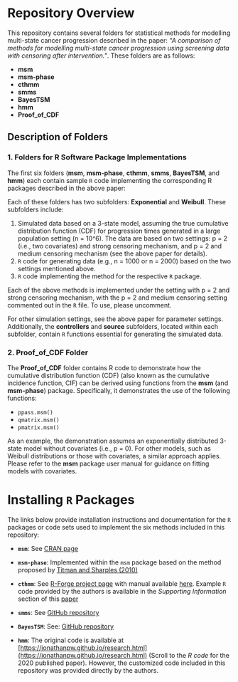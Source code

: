 # Repository Overview

This repository contains several folders for statistical methods for modelling multi-state cancer progression described in the paper: *"A comparison of methods for modelling multi-state cancer progression using screening data with censoring after intervention."*. These folders are as follows: 

- **msm**
- **msm-phase**
- **cthmm**
- **smms**
- **BayesTSM**
- **hmm**
- **Proof_of_CDF**

## Description of Folders

### **1. Folders for R Software Package Implementations**
The first six folders (**msm**, **msm-phase**, **cthmm**, **smms**, **BayesTSM**, and **hmm**) each contain sample `R` code implementing the corresponding R packages described in the above paper:  


Each of these folders has two subfolders: **Exponential** and **Weibull**. These subfolders include:

1. Simulated data based on a 3-state model, assuming the true cumulative distribution function (CDF) for progression times generated in a large population setting (n = 10^6). The data are based on two settings: p = 2 (i.e., two covariates) and strong censoring mechanism, and p = 2 and medium censoring mechanism (see the above paper for details).
2. `R` code for generating data (e.g., n = 1000 or n = 2000) based on the two settings mentioned above.
3. `R` code implementing the method for the respective `R` package.

Each of the above methods is implemented under the setting with p = 2 and strong censoring mechanism, with the p = 2 and medium censoring setting commented out in the `R` file.  To use, please uncomment.


For other simulation settings, see the above paper for parameter settings.  Additionally, the **controllers** and **source** subfolders, located within each subfolder, contain `R` functions essential for generating the simulated data.

### **2. Proof_of_CDF Folder**
The **Proof_of_CDF** folder contains R code to demonstrate how the cumulative distribution function (CDF) (also known as the cumulative incidence function, CIF) can be derived using functions from the **msm** (and **msm-phase**) package. Specifically, it demonstrates the use of the following functions:

- `ppass.msm()`
- `qmatrix.msm()`
- `pmatrix.msm()`

As an example, the demonstration assumes an exponentially distributed 3-state model without covariates (i.e., p = 0). For other models, such as Weibull distributions or those with covariates, a similar approach applies. Please refer to the **msm** package user manual for guidance on fitting models with covariates.


# Installing  `R` Packages

The links below provide installation instructions and documentation for the `R` packages or code sets used to implement the six methods included in this repository:

* **`msm`**: See  [CRAN page](https://cran.r-project.org/web/packages/msm/index.html)

* **`msm-phase`**: Implemented within the `msm` package based on the method proposed by [Titman and Sharples (2010)](https://doi.org/10.1111/j.1541-0420.2009.01339.x)

* **`cthmm`**: See [R-Forge project page](https://r-forge.r-project.org/R/?group_id=1410) with manual available  [here](https://drive.google.com/file/d/1YapUT2xBFMzcjx9QxB_Cr3ejCfBLR4We/view?usp=sharing).  Example `R` code provided by the authors is available in the *Supporting Information* section of this [paper](https://onlinelibrary.wiley.com/doi/10.1111/biom.12252?msockid=03ab8c882dc66c933e759a8c2c146d2e)

* **`smms`**: See  [GitHub repository](https://github.com/NorskRegnesentral/smms)

* **`BayesTSM`**: See:  [GitHub repository](https://github.com/thomasklausch2/BayesTSM)

* **`hmm`**: The original code is available at [https://jonathanpw.github.io/research.html](https://jonathanpw.github.io/research.html)
  (Scroll to the *R code* for the 2020 published paper). However, the customized code included in this repository was provided directly by the authors.



